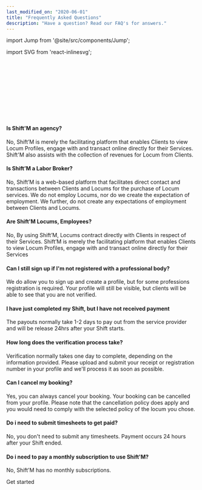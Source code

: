 ```yaml
---
last_modified_on: "2020-06-01"
title: "Frequently Asked Questions"
description: "Have a question? Read our FAQ's for answers."
---
```


import Jump from '@site/src/components/Jump';

import SVG from 'react-inlinesvg';


<SVG src="/img/shiftm5.svg" />


#### Is Shift'M an agency?
No, Shift’M is merely the facilitating platform that enables Clients to view Locum Profiles, engage with and transact online directly for their Services. Shift'M also assists with the collection of revenues for Locum from Clients.

#### Is Shift’M a Labor Broker?
No, Shift’M is a web-based platform that facilitates direct contact and transactions between Clients and Locums for the purchase of Locum services. We do not employ Locums, nor do we create the expectation of employment. We further, do not create any expectations of employment between Clients and Locums.

#### Are Shift'M Locums, Employees?
No, By using Shift’M, Locums contract directly with Clients in respect of their Services. Shift’M is merely the facilitating platform that enables Clients to view Locum Profiles, engage with and transact online directly for their Services

#### Can I still sign up if I'm not registered with a professional body?
We do allow you to sign up and create a profile, but for some professions registration is required. Your profile will still be visible, but clients will be able to see that you are not verified.

#### I have just completed my Shift, but I have not received payment
The payouts normally take 1-2 days to pay out from the service provider and will be release 24hrs after your Shift starts.

#### How long does the verification process take?
Verification normally takes one day to complete, depending on the information provided. Please upload and submit your receipt or registration number in your profile and we'll process it as soon as possible.

#### Can I cancel my booking?
Yes, you can always cancel your booking. Your booking can be cancelled from your profile. Please note that the cancellation policy does apply and you would need to comply with the selected policy of the locum you chose.

#### Do i need to submit timesheets to get paid?
No, you don't need to submit any timesheets. Payment occurs 24 hours after your Shift ended.

#### Do i need to pay a monthly subscription to use Shift'M?
No, Shift'M has no monthly subscriptions.


<Jump to="/guides/getting-started/">Get started</Jump>




[docs.strategies#daemon]: /docs/setup/deployment/strategies/#daemon
[docs.strategies#sidecar]: /docs/setup/deployment/strategies/#sidecar
[urls.rust]: https://www.rust-lang.org/
[urls.vector_performance]: https://vector.dev/#performance
